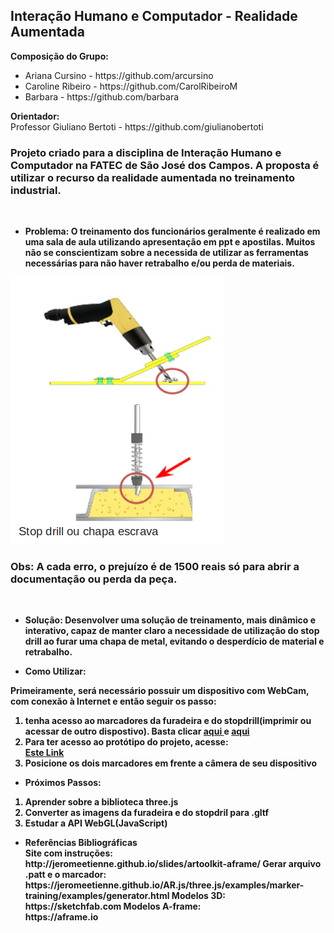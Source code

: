 <html>
      <head>
      

<h2> Interação Humano e Computador - Realidade Aumentada </h2>

<strong> Composição do Grupo: </strong>
<ul>
<li>Ariana Cursino - https://github.com/arcursino</li>
<li>Caroline Ribeiro - https://github.com/CarolRibeiroM</li>
<li>Barbara - https://github.com/barbara</li>
</ul> 
<strong> Orientador: </strong> <br>
Professor Giuliano Bertoti  - https://github.com/giulianobertoti <br>

<h3>Projeto criado para a disciplina de Interação Humano e Computador na FATEC de São José dos Campos.
A proposta é utilizar o recurso da realidade aumentada no treinamento industrial.<br></h3><br>

<ul>
	<li> <strong> Problema: <strong>
	O treinamento dos funcionários geralmente é realizado em uma sala de aula utilizando apresentação em ppt e apostilas.
	Muitos não se conscientizam sobre a necessida de utilizar as ferramentas necessárias para não haver retrabalho e/ou 	perda de materiais.
	</li> 	
</ul>
<p>
<img src="https://raw.githubusercontent.com/arcursino/IHC/master/figura1.png" alt="Figura 1 - Uso do Stop Drill" title="Figura 1 - Uso do Stop Drill" style="max-width:100%;">
	<h3>Obs: A cada erro, o prejuízo é de 1500 reais só para abrir a documentação ou perda da peça.</h3> <br>
</p>
	
<ul>		
	<li><strong> Solução: </strong>
	Desenvolver uma solução de treinamento, mais dinâmico e interativo, capaz de manter claro a necessidade de utilização 	do stop drill ao furar uma chapa de metal, evitando o desperdício de material e retrabalho.
	</li>
</ul>
<ul>
	<li> <strong>Como Utilizar: </strong>
	</li>
</ul>
Primeiramente, será necessário possuir um dispositivo com WebCam, com conexão à Internet e então seguir os passo:
<ol>
	<li> tenha acesso ao marcadores da furadeira e do stopdrill(imprimir ou acessar de outro dispostivo). Basta clicar
	<a href="https://github.com/arcursino/IHC/blob/master/pattern-%C3%ADndice.png"> aqui </a>
	e
	<a href="https://github.com/arcursino/IHC/blob/master/pattern-stopdrill.png"> aqui </a>
	</li>
	<li>Para ter acesso ao protótipo do projeto, acesse: </li>
	<a href="https://codepen.io/CarolRibeiro/pen/GRKWopj" rel="nofollow">Este Link</a>
	<li> Posicione os dois marcadores em frente a câmera de seu dispositivo</li>
</ol>
<ul>
<li><strong>Próximos Passos:</strong></li>
</ul>
<ol>
	<li> Aprender sobre a biblioteca three.js</li>
	<li> Converter as imagens da furadeira e do stopdril para .gltf</li>
	<li> Estudar a API WebGL(JavaScript)</li>
</ol>
<ul> 
	<li> <strong>Referências Bibliográficas </strong></li>
Site com instruções:<br>
http://jeromeetienne.github.io/slides/artoolkit-aframe/
Gerar arquivo .patt e o marcador:<br>
https://jeromeetienne.github.io/AR.js/three.js/examples/marker-training/examples/generator.html
Modelos 3D: <br>
https://sketchfab.com
Modelos A-frame: <br>
https://aframe.io
</ul>
</head>
</html>
